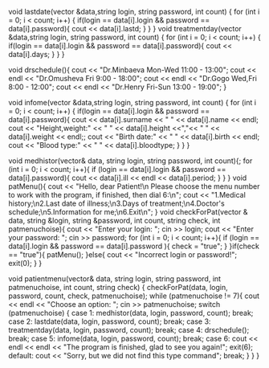 void lastdate(vector<Account> &data,string login, string password, int count) {
    for (int i = 0; i < count; i++) {
        if(login == data[i].login && password == data[i].password){
        cout << data[i].lastd;
        }
    }
}
void treatmentday(vector<Account> &data,string login, string password, int count) {
    for (int i = 0; i < count; i++) {
        if(login == data[i].login && password == data[i].password){
        cout << data[i].days;
        }
    }
}

void drschedule(){
    cout << "Dr.Minbaeva Mon-Wed 11:00 - 13:00";
    cout << endl << "Dr.Omusheva Fri     9:00 - 18:00";
    cout << endl << "Dr.Gogo     Wed,Fri 8:00 - 12:00";
    cout << endl << "Dr.Henry    Fri-Sun 13:00 - 19:00";
}

void infome(vector<Account> &data,string login, string password, int count) {
    for (int i = 0; i < count; i++) {
        if(login == data[i].login && password == data[i].password){
        cout << data[i].surname << " " << data[i].name << endl;
        cout << "Height,weight:" << " " << data[i].height <<","<< " " << data[i].weight << endl;;
        cout << "Birth date:" << " " << data[i].birth << endl;
        cout << "Blood type:" << " " << data[i].bloodtype;
        }
    }
}

void medhistor(vector<Account>& data, string login, string password, int count){;
    for (int i = 0; i < count; i++){
        if (login == data[i].login && password == data[i].password){
            cout << data[i].ill << endl << data[i].period;
         }
    }
}
void patMenu(){
    cout << "Hello, dear Patient!\n Please choose the menu number to work with the program, if finished, then dial 6:\n";
    cout << "1.Medical history;\n2.Last date of illness;\n3.Days of treatment;\n4.Doctor's schedule;\n5.Information for me;\n6.Exit\n";
}
void checkForPat(vector <Account>& data, string &login, string &password, int count, string check, int patmenuchoise){
    cout << "Enter your login: "; cin >> login;
    cout << "Enter your password: "; cin >> password;
    for (int i = 0; i < count; i++){
        if (login == data[i].login && password == data[i].password ){
            check = "true";
        }
    }if(check == "true"){
        patMenu();
    }else{
        cout << "Incorrect login or password!";
        exit(0);
    }
}

void patientmenu(vector<Account>& data, string login, string password, int patmenuchoise, int count, string check) {
    checkForPat(data, login, password, count, check, patmenuchoise);
    while (patmenuchoise != 7){
        cout << endl << "Choose an option: ";
        cin >> patmenuchoise;
    switch (patmenuchoise)
    {
    case 1:
        medhistor(data, login, password, count);
        break;
    case 2:
        lastdate(data, login, password, count);
        break;
    case 3:
        treatmentday(data, login, password, count);
        break;
    case 4:
        drschedule();
        break;
    case 5:
        infome(data, login, password, count);
        break;
    case 6:
        cout << endl << endl << "The program is finished, glad to see you again!";
        exit(6);
    default:
        cout << "Sorry, but we did not find this type command";
        break;
    }
    }
}
